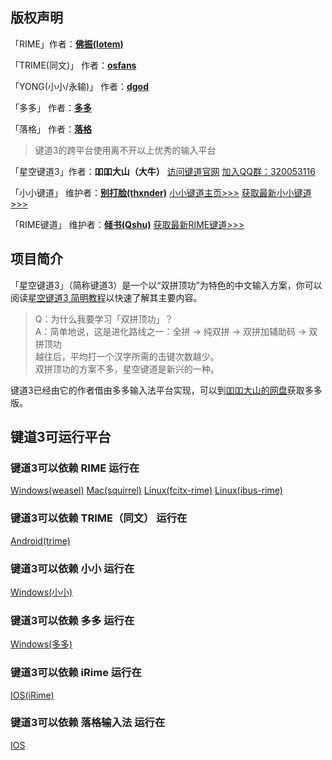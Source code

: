 ## 版权声明

「RIME」作者：**[佛振(lotem)][200]**

「TRIME(同文)」 作者：**[osfans][202]**

「YONG(小小/永输)」 作者：**[dgod][203]**

「多多」 作者：**[多多][108]**

「落格」 作者：**[落格][107]**

> 键道3的跨平台使用离不开以上优秀的输入平台

「星空键道3」作者：**吅吅大山（大牛）** [访问键道官网][904] [加入QQ群：320053116][903]

「小小键道」 维护者：**[别打脸(thxnder)][205]** [小小键道主页>>>][206] [获取最新小小键道>>>][998]

「RIME键道」 维护者：**[倾书(Qshu)][204]** [获取最新RIME键道>>>][999]

## 项目简介

「星空键道3」（简称键道3）是一个以“双拼顶功”为特色的中文输入方案，你可以阅读[星空键道3 简明教程][901]以快速了解其主要内容。  

>  Q：为什么我要学习「双拼顶功」？  
>  A：简单地说，这是进化路线之一：全拼 → 纯双拼 → 双拼加辅助码 → 双拼顶功  
>  越往后，平均打一个汉字所需的击键次数越少。  
>  双拼顶功的方案不多，星空键道是新兴的一种。

键道3已经由它的作者借由多多输入法平台实现，可以到[吅吅大山的网盘][902]获取多多版。

## 键道3可运行平台

### 键道3可以依赖 RIME 运行在

[Windows(weasel)][101]   [Mac(squirrel)][102]  [Linux(fcitx-rime)][103]  [Linux(ibus-rime)][104]

### 键道3可以依赖 TRIME（同文） 运行在

[Android(trime)][105]

### 键道3可以依赖 小小 运行在

[Windows(小小)][203]

### 键道3可以依赖 多多 运行在

[Windows(多多)][108]

### 键道3可以依赖 iRime 运行在

[IOS(iRime)][106]

### 键道3可以依赖 落格输入法 运行在

[IOS][107]

[998]: https://gitee.com/thxnder/xxjd/tree/master/release "新版本小小键道"
[999]: https://github.com/xkjd/rmjd/releases "新版本RIME键道"

[101]: https://github.com/rime/weasel "小狼毫－Rime 輸入法 for Windows"
[102]: https://github.com/rime/squirrel "鼠鬚管－Rime 輸入法 for Mac OS X"
[103]: https://github.com/fcitx/fcitx-rime "fcitx-rime for Linux"
[104]: https://github.com/rime/ibus-rime "ibus-rime for Linux"
[105]: https://github.com/osfans/trime "同文－TRime 輸入法 for Android"
[106]: https://github.com/jimmy54/iRime "iRime 輸入法 for IOS"
[107]: https://itunes.apple.com/cn/app/luo-ge-shu-ru-fa-zhuan-ye/id1140465593?mt=8&ign-mpt=uo%3D8 "落格输入法 for IOS"
[108]: https://chinput.com/portal.php "多多 for Windows"

[200]: https://github.com/rime "RIME作者地址"
[201]: http://rime.im "rime主页"
[202]: https://github.com/osfans "TRIME作者页面"
[203]: https://github.com/dgod/yong "小小主页"
[204]: https://github.com/xkjd/rmjd "Rime键道主页"
[205]: https://gitee.com/thxnder/xxjd "小小键道主页"
[206]: https://gitee.com/thxnder "「小小键道」 维护者"

[901]: https://gitee.com/thxnder/xxjd/blob/master/doc/xkjd3.md "星空键道3 简明教程"
[902]: http://daniushuangpin.ys168.com "吅吅大山的的网盘"
[903]: https://jq.qq.com/?_wv=1027&k=5sTEYIQ "吅吅大山的QQ群"
[904]: http://xkjd.github.io "键道官网"
